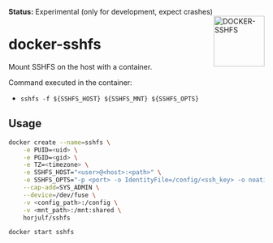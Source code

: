**Status:** Experimental (only for development, expect crashes)
<img height="100px" align="right" alt="DOCKER-SSHFS" src="https://raw.githubusercontent.com/robin-rpr/docker-sshfs/master/logo.svg" title="docker-sshfs"/>


# docker-sshfs
Mount SSHFS on the host with a container.

Command executed in the container:

- `sshfs -f ${SSHFS_HOST} ${SSHFS_MNT} ${SSHFS_OPTS}`

## Usage

```bash
docker create --name=sshfs \
    -e PUID=<uid> \
    -e PGID=<gid> \
    -e TZ=<timezone> \
    -e SSHFS_HOST="<user>@<host>:<path>" \
    -e SSHFS_OPTS="-p <port> -o IdentityFile=/config/<ssh_key> -o noatime -o reconnect" \
    --cap-add=SYS_ADMIN \
    --device=/dev/fuse \
    -v <config_path>:/config \
    -v <mnt_path>:/mnt:shared \
    horjulf/sshfs
```

```bash
docker start sshfs
```

